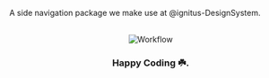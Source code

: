 A side navigation package we make use at @ignitus-DesignSystem.

<div align="center">
  <br>
    <img src="https://i.imgur.com/4BDZNxF.gif" alt="Workflow">
  <br>
  <h3>Happy Coding ☘️.</h3>
</div>
